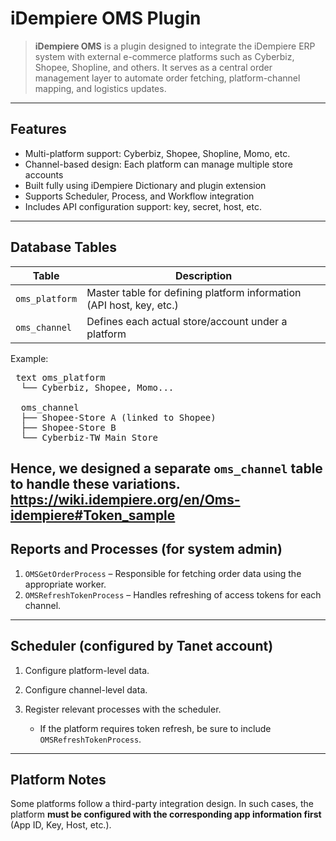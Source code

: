 



# iDempiere OMS Plugin

> **iDempiere OMS** is a plugin designed to integrate the iDempiere ERP system with external e-commerce platforms such as Cyberbiz, Shopee, Shopline, and others. It serves as a central order management layer to automate order fetching, platform-channel mapping, and logistics updates.

---

## Features

- Multi-platform support: Cyberbiz, Shopee, Shopline, Momo, etc.
- Channel-based design: Each platform can manage multiple store accounts
- Built fully using iDempiere Dictionary and plugin extension
- Supports Scheduler, Process, and Workflow integration
- Includes API configuration support: key, secret, host, etc.

---

## Database Tables

| Table         | Description                                                |
|---------------|------------------------------------------------------------|
| `oms_platform` | Master table for defining platform information (API host, key, etc.) |
| `oms_channel`  | Defines each actual store/account under a platform         |

Example:
<pre> text oms_platform 
  └── Cyberbiz, Shopee, Momo... 
  
  oms_channel 
  ├── Shopee-Store A (linked to Shopee) 
  ├── Shopee-Store B 
  └── Cyberbiz-TW Main Store  </pre>


Hence, we designed a separate `oms_channel` table to handle these variations.
https://wiki.idempiere.org/en/Oms-idempiere#Token_sample
----

## Reports and Processes (for system admin)

1. `OMSGetOrderProcess` – Responsible for fetching order data using the appropriate worker.
2. `OMSRefreshTokenProcess` – Handles refreshing of access tokens for each channel.

---

## Scheduler (configured by Tanet account)

1. Configure platform-level data.
2. Configure channel-level data.
3. Register relevant processes with the scheduler.

   * If the platform requires token refresh, be sure to include `OMSRefreshTokenProcess`.

---

## Platform Notes

Some platforms follow a third-party integration design. In such cases, the platform **must be configured with the corresponding app information first** (App ID, Key, Host, etc.).

